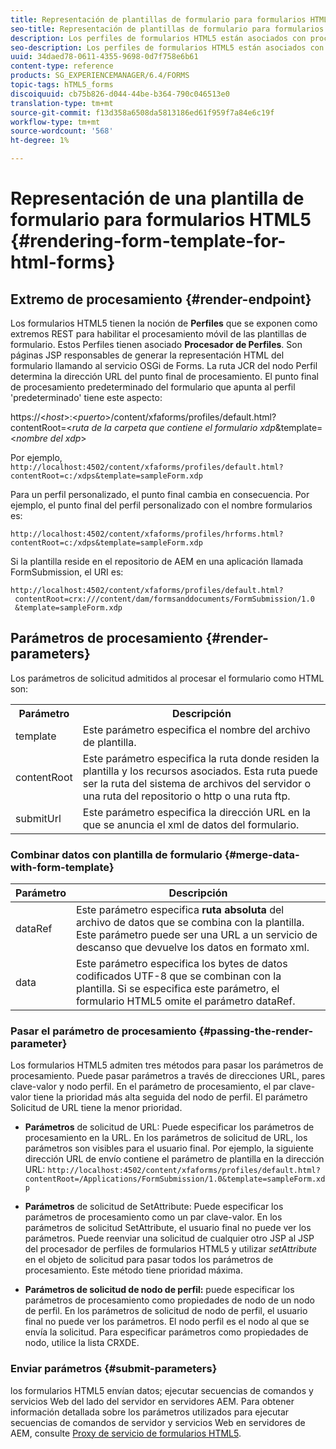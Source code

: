 ```yaml
---
title: Representación de plantillas de formulario para formularios HTML5
seo-title: Representación de plantillas de formulario para formularios HTML5
description: Los perfiles de formularios HTML5 están asociados con procesamientos de perfil. Los procesamientos de perfil son páginas JSP responsables de generar una representación HTML del formulario llamando al servicio OSGi de Forms.
seo-description: Los perfiles de formularios HTML5 están asociados con procesamientos de perfil. Los procesamientos de perfil son páginas JSP responsables de generar una representación HTML del formulario llamando al servicio OSGi de Forms.
uuid: 34daed78-0611-4355-9698-0d7f758e6b61
content-type: reference
products: SG_EXPERIENCEMANAGER/6.4/FORMS
topic-tags: hTML5_forms
discoiquuid: cb75b826-d044-44be-b364-790c046513e0
translation-type: tm+mt
source-git-commit: f13d358a6508da5813186ed61f959f7a84e6c19f
workflow-type: tm+mt
source-wordcount: '568'
ht-degree: 1%

---
```



# Representación de una plantilla de formulario para formularios HTML5 {#rendering-form-template-for-html-forms}

## Extremo de procesamiento {#render-endpoint}

Los formularios HTML5 tienen la noción de **Perfiles** que se exponen como extremos REST para habilitar el procesamiento móvil de las plantillas de formulario. Estos Perfiles tienen asociado **Procesador de Perfiles**. Son páginas JSP responsables de generar la representación HTML del formulario llamando al servicio OSGi de Forms. La ruta JCR del nodo Perfil determina la dirección URL del punto final de procesamiento. El punto final de procesamiento predeterminado del formulario que apunta al perfil &#39;predeterminado&#39; tiene este aspecto:

https://&lt;*host*>:&lt;*puerto*>/content/xfaforms/profiles/default.html?contentRoot=&lt;*ruta de la carpeta que contiene el formulario xdp*&amp;template=&lt;*nombre del xdp*>

Por ejemplo, `http://localhost:4502/content/xfaforms/profiles/default.html?contentRoot=c:/xdps&template=sampleForm.xdp`

Para un perfil personalizado, el punto final cambia en consecuencia. Por ejemplo, el punto final del perfil personalizado con el nombre formularios es:

`http://localhost:4502/content/xfaforms/profiles/hrforms.html?contentRoot=c:/xdps&template=sampleForm.xdp`

Si la plantilla reside en el repositorio de AEM en una aplicación llamada FormSubmission, el URI es:

```
http://localhost:4502/content/xfaforms/profiles/default.html?
 contentRoot=crx:///content/dam/formsanddocuments/FormSubmission/1.0
 &template=sampleForm.xdp
```

## Parámetros de procesamiento {#render-parameters}

Los parámetros de solicitud admitidos al procesar el formulario como HTML son:

<table> 
 <tbody> 
  <tr> 
   <th><strong>Parámetro </strong></th> 
   <th><strong>Descripción</strong></th> 
  </tr> 
  <tr> 
   <td>template<br /> </td> 
   <td>Este parámetro especifica el nombre del archivo de plantilla.<br /> </td> 
  </tr> 
  <tr> 
   <td>contentRoot<br /> </td> 
   <td>Este parámetro especifica la ruta donde residen la plantilla y los recursos asociados. Esta ruta puede ser la ruta del sistema de archivos del servidor o una ruta del repositorio o http o una ruta ftp.<br /> </td> 
  </tr> 
  <tr> 
   <td>submitUrl<br /> </td> 
   <td>Este parámetro especifica la dirección URL en la que se anuncia el xml de datos del formulario.<br /> </td> 
  </tr> 
 </tbody> 
</table>

### Combinar datos con plantilla de formulario {#merge-data-with-form-template}

| Parámetro | Descripción |
|---|---|
| dataRef | Este parámetro especifica **ruta absoluta** del archivo de datos que se combina con la plantilla. Este parámetro puede ser una URL a un servicio de descanso que devuelve los datos en formato xml. |
| data | Este parámetro especifica los bytes de datos codificados UTF-8 que se combinan con la plantilla. Si se especifica este parámetro, el formulario HTML5 omite el parámetro dataRef. |

### Pasar el parámetro de procesamiento {#passing-the-render-parameter}

Los formularios HTML5 admiten tres métodos para pasar los parámetros de procesamiento. Puede pasar parámetros a través de direcciones URL, pares clave-valor y nodo perfil. En el parámetro de procesamiento, el par clave-valor tiene la prioridad más alta seguida del nodo de perfil. El parámetro Solicitud de URL tiene la menor prioridad.

* **Parámetros** de solicitud de URL: Puede especificar los parámetros de procesamiento en la URL. En los parámetros de solicitud de URL, los parámetros son visibles para el usuario final. Por ejemplo, la siguiente dirección URL de envío contiene el parámetro de plantilla en la dirección URL: `http://localhost:4502/content/xfaforms/profiles/default.html?contentRoot=/Applications/FormSubmission/1.0&template=sampleForm.xdp`

* **Parámetros** de solicitud de SetAttribute: Puede especificar los parámetros de procesamiento como un par clave-valor. En los parámetros de solicitud SetAttribute, el usuario final no puede ver los parámetros. Puede reenviar una solicitud de cualquier otro JSP al JSP del procesador de perfiles de formularios HTML5 y utilizar *setAttribute* en el objeto de solicitud para pasar todos los parámetros de procesamiento. Este método tiene prioridad máxima.

* **Parámetros de solicitud de nodo de perfil:** puede especificar los parámetros de procesamiento como propiedades de nodo de un nodo de perfil. En los parámetros de solicitud de nodo de perfil, el usuario final no puede ver los parámetros. El nodo perfil es el nodo al que se envía la solicitud. Para especificar parámetros como propiedades de nodo, utilice la lista CRXDE.

### Enviar parámetros {#submit-parameters}

los formularios HTML5 envían datos; ejecutar secuencias de comandos y servicios Web del lado del servidor en servidores AEM. Para obtener información detallada sobre los parámetros utilizados para ejecutar secuencias de comandos de servidor y servicios Web en servidores de AEM, consulte [Proxy de servicio de formularios HTML5](/help/forms/using/service-proxy.md).
